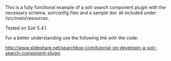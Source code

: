 This is a fully functional example of a solr search component plugin with the necessary schema, solrconfig files and a sample doc all included under /src/main/resources.

Tested on Solr 5.4.1

For a better understanding use the following link with the code: 

http://www.slideshare.net/searchbox-com/tutorial-on-developin-a-solr-search-component-plugin
